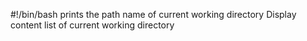 #!/bin/bash
prints the path name of current working directory
Display content list of current working directory
